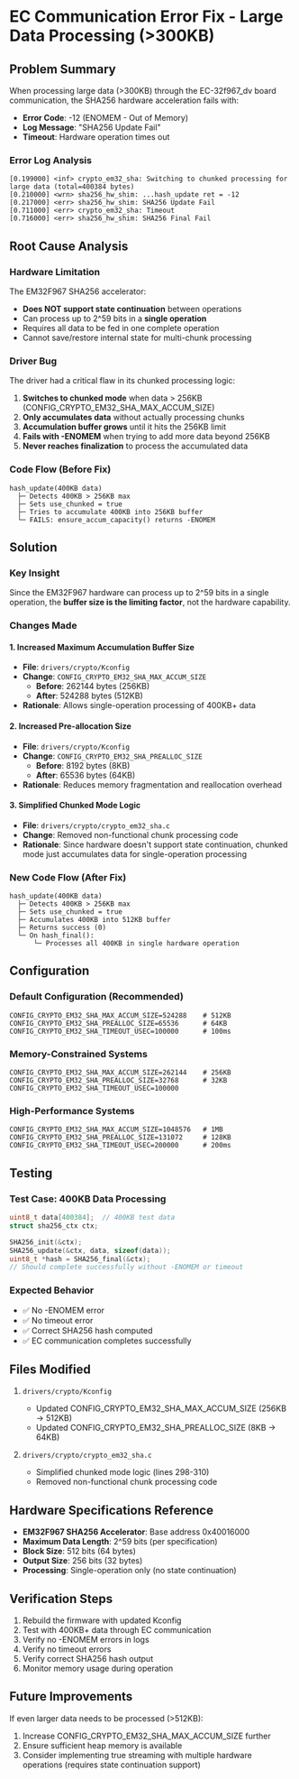# EC Communication Error Fix - Large Data Processing (>300KB)

## Problem Summary

When processing large data (>300KB) through the EC-32f967_dv board communication, the SHA256 hardware acceleration fails with:
- **Error Code**: -12 (ENOMEM - Out of Memory)
- **Log Message**: "SHA256 Update Fail"
- **Timeout**: Hardware operation times out

### Error Log Analysis

```
[0.199000] <inf> crypto_em32_sha: Switching to chunked processing for large data (total=400384 bytes)
[0.210000] <wrn> sha256_hw_shim: ...hash_update ret = -12
[0.217000] <err> sha256_hw_shim: SHA256 Update Fail
[0.711000] <err> crypto_em32_sha: Timeout
[0.716000] <err> sha256_hw_shim: SHA256 Final Fail
```

## Root Cause Analysis

### Hardware Limitation
The EM32F967 SHA256 accelerator:
- **Does NOT support state continuation** between operations
- Can process up to 2^59 bits in a **single operation**
- Requires all data to be fed in one complete operation
- Cannot save/restore internal state for multi-chunk processing

### Driver Bug
The driver had a critical flaw in its chunked processing logic:

1. **Switches to chunked mode** when data > 256KB (CONFIG_CRYPTO_EM32_SHA_MAX_ACCUM_SIZE)
2. **Only accumulates data** without actually processing chunks
3. **Accumulation buffer grows** until it hits the 256KB limit
4. **Fails with -ENOMEM** when trying to add more data beyond 256KB
5. **Never reaches finalization** to process the accumulated data

### Code Flow (Before Fix)

```
hash_update(400KB data)
  ├─ Detects 400KB > 256KB max
  ├─ Sets use_chunked = true
  ├─ Tries to accumulate 400KB into 256KB buffer
  └─ FAILS: ensure_accum_capacity() returns -ENOMEM
```

## Solution

### Key Insight
Since the EM32F967 hardware can process up to 2^59 bits in a single operation, the **buffer size is the limiting factor**, not the hardware capability.

### Changes Made

#### 1. **Increased Maximum Accumulation Buffer Size**
   - **File**: `drivers/crypto/Kconfig`
   - **Change**: `CONFIG_CRYPTO_EM32_SHA_MAX_ACCUM_SIZE`
     - **Before**: 262144 bytes (256KB)
     - **After**: 524288 bytes (512KB)
   - **Rationale**: Allows single-operation processing of 400KB+ data

#### 2. **Increased Pre-allocation Size**
   - **File**: `drivers/crypto/Kconfig`
   - **Change**: `CONFIG_CRYPTO_EM32_SHA_PREALLOC_SIZE`
     - **Before**: 8192 bytes (8KB)
     - **After**: 65536 bytes (64KB)
   - **Rationale**: Reduces memory fragmentation and reallocation overhead

#### 3. **Simplified Chunked Mode Logic**
   - **File**: `drivers/crypto/crypto_em32_sha.c`
   - **Change**: Removed non-functional chunk processing code
   - **Rationale**: Since hardware doesn't support state continuation, chunked mode just accumulates data for single-operation processing

### New Code Flow (After Fix)

```
hash_update(400KB data)
  ├─ Detects 400KB > 256KB max
  ├─ Sets use_chunked = true
  ├─ Accumulates 400KB into 512KB buffer
  ├─ Returns success (0)
  └─ On hash_final():
      └─ Processes all 400KB in single hardware operation
```

## Configuration

### Default Configuration (Recommended)
```
CONFIG_CRYPTO_EM32_SHA_MAX_ACCUM_SIZE=524288    # 512KB
CONFIG_CRYPTO_EM32_SHA_PREALLOC_SIZE=65536      # 64KB
CONFIG_CRYPTO_EM32_SHA_TIMEOUT_USEC=100000      # 100ms
```

### Memory-Constrained Systems
```
CONFIG_CRYPTO_EM32_SHA_MAX_ACCUM_SIZE=262144    # 256KB
CONFIG_CRYPTO_EM32_SHA_PREALLOC_SIZE=32768      # 32KB
CONFIG_CRYPTO_EM32_SHA_TIMEOUT_USEC=100000
```

### High-Performance Systems
```
CONFIG_CRYPTO_EM32_SHA_MAX_ACCUM_SIZE=1048576   # 1MB
CONFIG_CRYPTO_EM32_SHA_PREALLOC_SIZE=131072     # 128KB
CONFIG_CRYPTO_EM32_SHA_TIMEOUT_USEC=200000      # 200ms
```

## Testing

### Test Case: 400KB Data Processing
```c
uint8_t data[400384];  // 400KB test data
struct sha256_ctx ctx;

SHA256_init(&ctx);
SHA256_update(&ctx, data, sizeof(data));
uint8_t *hash = SHA256_final(&ctx);
// Should complete successfully without -ENOMEM or timeout
```

### Expected Behavior
- ✅ No -ENOMEM error
- ✅ No timeout error
- ✅ Correct SHA256 hash computed
- ✅ EC communication completes successfully

## Files Modified

1. `drivers/crypto/Kconfig`
   - Updated CONFIG_CRYPTO_EM32_SHA_MAX_ACCUM_SIZE (256KB → 512KB)
   - Updated CONFIG_CRYPTO_EM32_SHA_PREALLOC_SIZE (8KB → 64KB)

2. `drivers/crypto/crypto_em32_sha.c`
   - Simplified chunked mode logic (lines 298-310)
   - Removed non-functional chunk processing code

## Hardware Specifications Reference

- **EM32F967 SHA256 Accelerator**: Base address 0x40016000
- **Maximum Data Length**: 2^59 bits (per specification)
- **Block Size**: 512 bits (64 bytes)
- **Output Size**: 256 bits (32 bytes)
- **Processing**: Single-operation only (no state continuation)

## Verification Steps

1. Rebuild the firmware with updated Kconfig
2. Test with 400KB+ data through EC communication
3. Verify no -ENOMEM errors in logs
4. Verify no timeout errors
5. Verify correct SHA256 hash output
6. Monitor memory usage during operation

## Future Improvements

If even larger data needs to be processed (>512KB):
1. Increase CONFIG_CRYPTO_EM32_SHA_MAX_ACCUM_SIZE further
2. Ensure sufficient heap memory is available
3. Consider implementing true streaming with multiple hardware operations (requires state continuation support)

